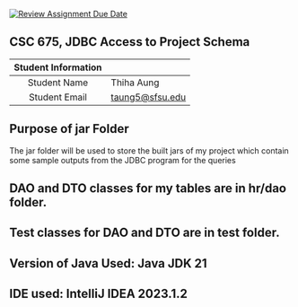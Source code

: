 [![Review Assignment Due Date](https://classroom.github.com/assets/deadline-readme-button-22041afd0340ce965d47ae6ef1cefeee28c7c493a6346c4f15d667ab976d596c.svg)](https://classroom.github.com/a/f0JbvaF4)

## CSC 675, JDBC Access to Project Schema

| Student Information |                 |
|:-------------------:|-----------------|
|  Student Name       | Thiha Aung      |
|  Student Email      | taung5@sfsu.edu |


## Purpose of jar Folder
The jar folder will be used to store the built jars of my project which contain some sample outputs from the JDBC program for the queries 

## DAO and DTO classes for my tables are in hr/dao folder.

## Test classes for DAO and DTO are in test folder.

## Version of Java Used:  Java JDK 21

## IDE used: IntelliJ IDEA 2023.1.2